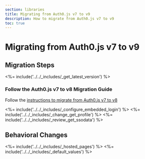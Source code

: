 ```yaml
---
section: libraries
title: Migrating from Auth0.js v7 to v9
description: How to migrate from Auth0.js v7 to v9
toc: true
---
```


# Migrating from Auth0.js v7 to v9

## Migration Steps

<%= include('../../_includes/_get_latest_version') %>

### Follow the Auth0.js v7 to v8 Migration Guide

Follow the [instructions to migrate from Auth0.js v7 to v8](/libraries/auth0js/v8/migration-guide)

<%= include('../../_includes/_configure_embedded_login') %>
<%= include('../../_includes/_change_get_profile') %>
<%= include('../../_includes/_review_get_ssodata') %>

## Behavioral Changes

<%= include('../../_includes/_hosted_pages') %>
<%= include('../../_includes/_default_values') %>

